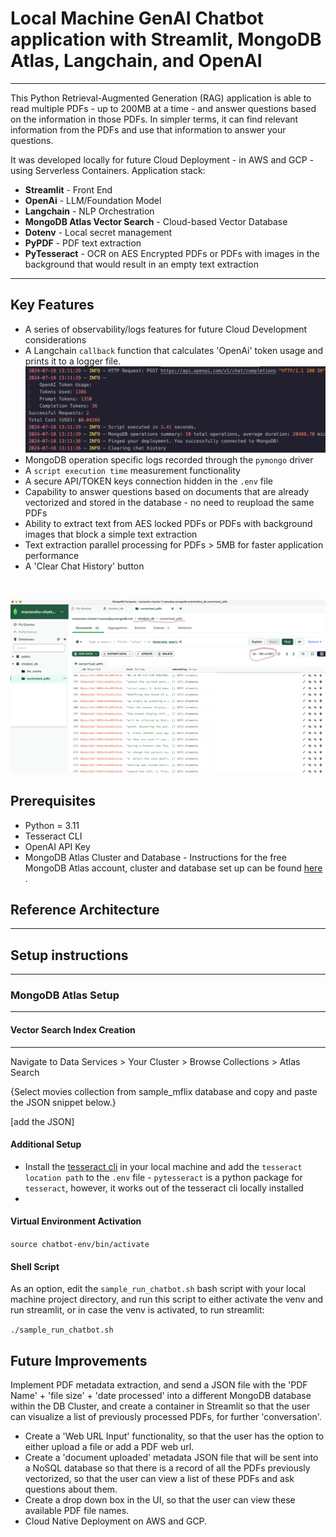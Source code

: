 # Local Machine GenAI Chatbot application with Streamlit, MongoDB Atlas, Langchain, and OpenAI

---

This Python Retrieval-Augmented Generation (RAG) application is able to read multiple PDFs - up to 200MB at a time - and answer questions based on the information in those PDFs. In simpler terms, it can find relevant information from the PDFs and use that information to answer your questions.

It was developed locally for future Cloud Deployment - in AWS and GCP - using Serverless Containers. Application stack:

* **Streamlit** - Front End
* **OpenAi** - LLM/Foundation Model
* **Langchain** - NLP Orchestration
* **MongoDB Atlas Vector Search** - Cloud-based Vector Database
* **Dotenv** - Local secret management
* **PyPDF** - PDF text extraction
* **PyTesseract** - OCR on AES Encrypted PDFs or PDFs with images in the background that would result in an empty text extraction

---

## Key Features

* A series of observability/logs features for future Cloud Development considerations
* A Langchain `callback` function that calculates 'OpenAi' token usage and prints it to a logger file. ![cost-screenshot](images/openai-token-usage-mdb-logs-screenshot.png) 
* MongoDB operation specific logs recorded through the `pymongo` driver
* A `script execution time` measurement functionality
* A secure API/TOKEN keys connection hidden in the `.env` file
* Capability to answer questions based on documents that are already vectorized and stored in the database - no need to reupload the same PDFs
* Ability to extract text from AES locked PDFs or PDFs with background images that block a simple text extraction
* Text extraction parallel processing for  PDFs > 5MB for faster application performance
* A 'Clear Chat History' button

</br>

![mdb-vector-screenshot-1](images/mdb-compass-screenshot-1.png)

## Prerequisites

* Python = 3.11
* Tesseract CLI
* OpenAI API Key
* MongoDB Atlas Cluster and Database - Instructions for the free MongoDB Atlas account, cluster and database set up can be found [here](https://www.mongodb.com/docs/atlas/getting-started/) .

## Reference Architecture
---


## Setup instructions
---
### MongoDB Atlas Setup
---


#### Vector Search Index Creation
---
Navigate to Data Services > Your Cluster > Browse Collections > Atlas Search

{Select movies collection from sample_mflix database and copy and paste the JSON snippet below.}

[add the JSON]


#### Additional Setup
* Install the [tesseract cli](https://tesseract-ocr.github.io/tessdoc/Command-Line-Usage.html) in your local machine and add the `tesseract location path` to the `.env` file - `pytesseract` is a python package for `tesseract`, however, it works out of the tesseract cli locally installed
* 


#### Virtual Environment Activation

`source chatbot-env/bin/activate`

#### Shell Script

As an option, edit the `sample_run_chatbot.sh` bash script with your local machine project directory, and run this script to either activate the venv and run streamlit, or in case the venv is activated, to run streamlit:

`./sample_run_chatbot.sh`

## Future Improvements

Implement PDF metadata extraction, and send a JSON file with the 'PDF Name' + 'file size' + 'date processed' into a different MongoDB database within the DB Cluster, and create a container in Streamlit so that the user can visualize a list of previously processed PDFs, for further 'conversation'.


* Create a 'Web URL Input' functionality, so that the user has the option to either upload a file or add a PDF web url.
* Create a 'document uploaded' metadata JSON file that will be sent into a NoSQL database so that there is a record of all the PDFs previously vectorized, so that the user can view a list of these PDFs and ask questions about them.
* Create a drop down box in the UI, so that the user can view these available PDF file names.
* Cloud Native Deployment on AWS and GCP.

